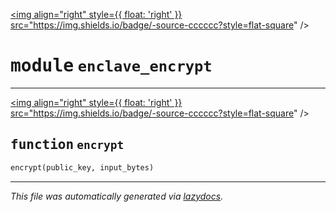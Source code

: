 <!-- markdownlint-disable -->

<a href="../../pycape/enclave_encrypt.py#L0"><img align="right" style={{ float: 'right' }} src="https://img.shields.io/badge/-source-cccccc?style=flat-square" /></a>

# <kbd>module</kbd> `enclave_encrypt`





---

<a href="../../pycape/enclave_encrypt.py#L8"><img align="right" style={{ float: 'right' }} src="https://img.shields.io/badge/-source-cccccc?style=flat-square" /></a>

## <kbd>function</kbd> `encrypt`

```python
encrypt(public_key, input_bytes)
```








---

_This file was automatically generated via [lazydocs](https://github.com/ml-tooling/lazydocs)._
